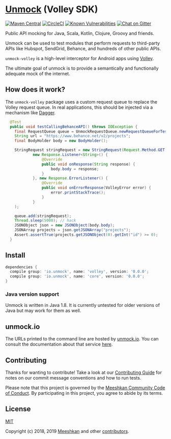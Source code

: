 # [Unmock](https://www.unmock.io/) (Volley SDK)

[![Maven Central](https://maven-badges.herokuapp.com/maven-central/io.unmock/volley/badge.svg)](https://maven-badges.herokuapp.com/maven-central/io.unmock/volley)
[![CircleCI](https://circleci.com/gh/unmock/unmock-volley.svg?style=svg)](https://circleci.com/gh/unmock/unmock-volley)
[![Known Vulnerabilities](https://snyk.io/test/github/unmock/unmock-volley/badge.svg?targetFile=build.gradle)](https://snyk.io/test/github/unmock/unmock-volley?targetFile=build.gradle)
[![Chat on Gitter](https://badges.gitter.im/gitterHQ/gitter.png)](https://gitter.im/unmock/community)

Public API mocking for Java, Scala, Kotlin, Clojure, Groovy and friends.

Unmock can be used to test modules that perform requests to third-party APIs like Hubspot, SendGrid, Behance, and hundreds of other public APIs.

`unmock-volley` is a high-level interceptor for Android apps using [Volley](https://developer.android.com/training/volley).

The ultimate goal of unmock is to provide a semantically and functionally adequate mock of the internet.

## How does it work?

The `unmock-volley` package uses a custom request queue to replace the Volley request queue.  In real applications, this should be injected via a mechanism like [Dagger](https://github.com/google/dagger).

```java
  @Test
  public void testCallingBehanceAPI() throws IOException {
    final RequestQueue queue = UnmockRequestQueue.newRequestQueueForTest(RuntimeEnvironment.application, new UnmockOptions.Builder().build());
    String url = "https://www.behance.net/v2/projects";
    final BodyHolder body = new BodyHolder();

    StringRequest stringRequest = new StringRequest(Request.Method.GET, url,
            new Response.Listener<String>() {
                @Override
                public void onResponse(String response) {
                    body.body = response;
                }
            }, new Response.ErrorListener() {
                @Override
                public void onErrorResponse(VolleyError error) {
                    error.printStackTrace();
                }
            }
    );

    queue.add(stringRequest);
    Thread.sleep(5000); // hack
    JSONObject json = new JSONObject(body.body);
    JSONArray projects = json.getJSONArray("projects");
    Assert.assertTrue(projects.getJSONObject(0).getInt("id") >= 0);
  }
```

## Install

```gradle
dependencies {
  compile group: 'io.unmock', name: 'volley', version: '0.0.0';
  compile group: 'io.unmock', name: 'core', version: '0.0.0';
}
```

### Java version support

Unmock is written in Java 1.8.  It is currently untested for older versions of Java but may work for them as well.

## unmock.io

The URLs printed to the command line are hosted by [unmock.io](https://www.unmock.io).  You can consult the documentation about that service [here](https://www.unmock.io/docs).

## Contributing

Thanks for wanting to contribute! Take a look at our [Contributing Guide](CONTRIBUTING.md) for notes on our commit message conventions and how to run tests.

Please note that this project is governed by the [Meeshkan Community Code of Conduct](https://github.com/meeshkan/code-of-conduct). By participating in this project, you agree to abide by its terms.

## License

[MIT](LICENSE)

Copyright (c) 2018‚ 2019 [Meeshkan](http://meeshkan.com) and other [contributors](https://github.com/meeshkan/unmock-js/graphs/contributors).
